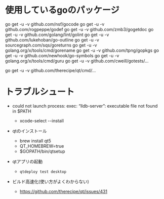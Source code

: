# 使用しているgoのパッケージ
go get -u -v github.com/nsf/gocode
go get -u -v github.com/rogpeppe/godef
go get -u -v github.com/zmb3/gogetdoc
go get -u -v github.com/golang/lint/golint
go get -u -v github.com/lukehoban/go-outline
go get -u -v sourcegraph.com/sqs/goreturns
go get -u -v golang.org/x/tools/cmd/gorename
go get -u -v github.com/tpng/gopkgs
go get -u -v github.com/newhook/go-symbols
go get -u -v golang.org/x/tools/cmd/guru
go get -u -v github.com/cweill/gotests/...

go get -u -v github.com/therecipe/qt/cmd/...

# トラブルシュート
* could not launch process: exec: “lldb-server”: executable file not found in $PATH
  * xcode-select --install

* qtのインストール
  * brew install qt5
  * QT_HOMEBREW=true
  * $GOPATH/bin/qtsetup

* qtアプリの起動
  * `qtdeploy test desktop`

* ビルド高速化(使い方がよくわからない)
  * https://github.com/therecipe/qt/issues/431
